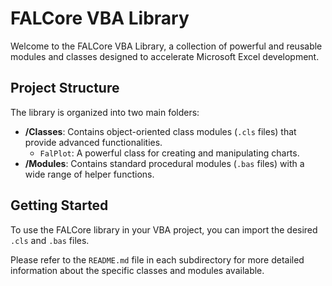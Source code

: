 # FALCore VBA Library

Welcome to the FALCore VBA Library, a collection of powerful and reusable modules and classes designed to accelerate Microsoft Excel development.

## Project Structure

The library is organized into two main folders:

- **/Classes**: Contains object-oriented class modules (`.cls` files) that provide advanced functionalities.
  - `FalPlot`: A powerful class for creating and manipulating charts.
- **/Modules**: Contains standard procedural modules (`.bas` files) with a wide range of helper functions.

## Getting Started

To use the FALCore library in your VBA project, you can import the desired `.cls` and `.bas` files.

Please refer to the `README.md` file in each subdirectory for more detailed information about the specific classes and modules available.
